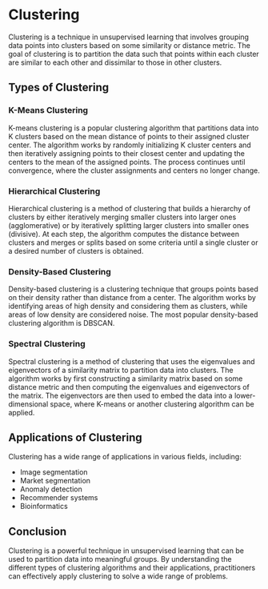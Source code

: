 # Clustering

Clustering is a technique in unsupervised learning that involves grouping data points into clusters based on some similarity or distance metric. The goal of clustering is to partition the data such that points within each cluster are similar to each other and dissimilar to those in other clusters.

## Types of Clustering

### K-Means Clustering

K-means clustering is a popular clustering algorithm that partitions data into K clusters based on the mean distance of points to their assigned cluster center. The algorithm works by randomly initializing K cluster centers and then iteratively assigning points to their closest center and updating the centers to the mean of the assigned points. The process continues until convergence, where the cluster assignments and centers no longer change.

### Hierarchical Clustering

Hierarchical clustering is a method of clustering that builds a hierarchy of clusters by either iteratively merging smaller clusters into larger ones (agglomerative) or by iteratively splitting larger clusters into smaller ones (divisive). At each step, the algorithm computes the distance between clusters and merges or splits based on some criteria until a single cluster or a desired number of clusters is obtained.

### Density-Based Clustering

Density-based clustering is a clustering technique that groups points based on their density rather than distance from a center. The algorithm works by identifying areas of high density and considering them as clusters, while areas of low density are considered noise. The most popular density-based clustering algorithm is DBSCAN.

### Spectral Clustering

Spectral clustering is a method of clustering that uses the eigenvalues and eigenvectors of a similarity matrix to partition data into clusters. The algorithm works by first constructing a similarity matrix based on some distance metric and then computing the eigenvalues and eigenvectors of the matrix. The eigenvectors are then used to embed the data into a lower-dimensional space, where K-means or another clustering algorithm can be applied.

## Applications of Clustering

Clustering has a wide range of applications in various fields, including:

- Image segmentation
- Market segmentation
- Anomaly detection
- Recommender systems
- Bioinformatics

## Conclusion

Clustering is a powerful technique in unsupervised learning that can be used to partition data into meaningful groups. By understanding the different types of clustering algorithms and their applications, practitioners can effectively apply clustering to solve a wide range of problems.
